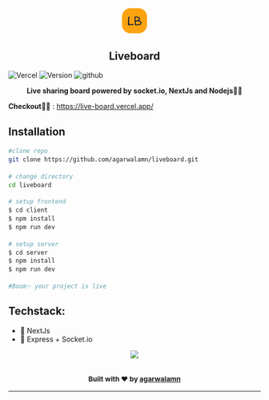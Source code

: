 <div align="center">
	<img src="https://github.com/agarwalamn/liveboard/blob/main/client/public/logo.png?raw=true" alt="logo" width="10%"> 
	<h2 align="center"> Liveboard</h2>
</div>

![Vercel](https://therealsujitk-vercel-badge.vercel.app/?app=liveboard) ![Version](https://img.shields.io/badge/version-2.0.0-green) ![github](https://img.shields.io/github/followers/agarwalamn?label=agarwalamn&style=social)

<div align="center">
  <p>
    <b>Live sharing board powered by socket.io, NextJs and Nodejs👨‍🏫 </b>
  </p>
</div>

**Checkout👨‍💻** : https://live-board.vercel.app/

## Installation

```bash
#clone repo
git clone https://github.com/agarwalamn/liveboard.git

# change directory
cd liveboard

# setup frontend
$ cd client
$ npm install
$ npm run dev

# setup server
$ cd server
$ npm install
$ npm run dev

#Boom✨ your project is live
```

## Techstack:

- 🚄 NextJs
- 🚒 Express + Socket.io

<div align="center">
<img src="https://emojipedia-us.s3.amazonaws.com/content/2017/09/21/animoji-alien-emojipedia.gif" width="400"/>
  <h3>
    <sub>Built with ❤️ by
      <a href="https://github.com/agarwalamn">agarwalamn</a>
    </sub>
  </h3>
</div>

---
